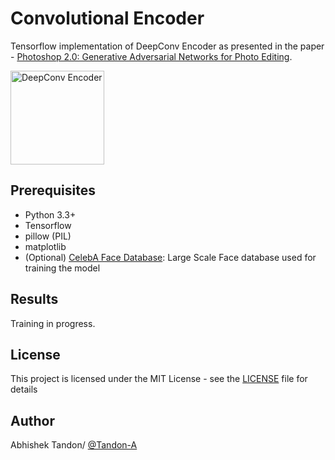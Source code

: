 # Convolutional Encoder

Tensorflow implementation of DeepConv Encoder as presented in the paper - [Photoshop 2.0: Generative Adversarial Networks for Photo Editing](http://cs231n.stanford.edu/reports/2017/pdfs/305.pdf).


<img src="https://raw.githubusercontent.com/Tandon-A/Image-Editing-using-GAN/master/Encoders/assets/deep_conv.PNG" width = "150" alt="DeepConv Encoder">


## Prerequisites

* Python 3.3+
* Tensorflow 
* pillow (PIL)
* matplotlib 
* (Optional) [CelebA Face Database](http://mmlab.ie.cuhk.edu.hk/projects/CelebA.html): Large Scale Face database used for training the model 

## Results 

Training in progress.

## License

This project is licensed under the MIT License - see the [LICENSE](https://github.com/Tandon-A/Image-Editing-using-GAN/blob/master/LICENSE) file for details

## Author 

Abhishek Tandon/ [@Tandon-A](https://github.com/Tandon-A)
